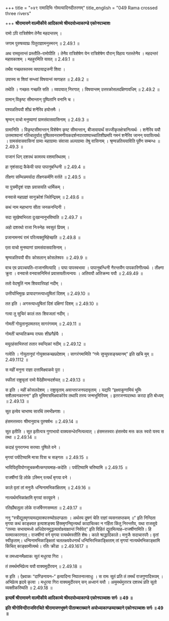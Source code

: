 +++
title = "०४९ रामादिभिः गोमत्यादिनदीतरणम्"
title_english = "049 Rama crossed three rivers"

+++
**श्रीरामायणे वाल्मीकीये आदिकाव्ये श्रीमदयोध्याकाण्डे एकोनपञ्चाशः**

रामो ऽपि रात्रिशेषेण तेनैव महदन्तरम् ।

जगाम पुरुषव्याघ्रः पितुराज्ञामनुस्मरन् ॥ 2.49.1 ॥

अथ रामवृत्तान्तं प्रस्तौति–रामोपीति । तेनैव रात्रिशेषेण येन रात्रिशेषेण पौरान् विहाय गतस्तेनैव । महदन्तरं महावकाशम् । महहूरमिति यावत् ॥ 2.49.1 ॥

तथैव गच्छतस्तस्य व्यपायाद्रजनी शिवा ।

उपास्य स शिवां सन्ध्यां विषयान्तं व्यगाहत ॥ 2.49.2 ॥

तथेति । गच्छतः गच्छति सति । व्यपायात् निरगात् । विषयान्तम् उत्तरकोसलदक्षिणावधिम् ॥ 2.49.2 ॥

ग्रामान् विकृष्ट सीमान्तान् पुष्पितानि वनानि च ।

पश्यन्नतिययौ शीघ्रं शनैरिव हयोत्तमैः ।

श्रृण्वन् वाचो मनुष्याणां ग्रामसंवासवासिनाम् ॥ 2.49.3 ॥

ग्रामानिति । विकृष्टसीमान्तान् विशेषेण कृष्ट सीमान्तान्, बीजावापार्थं सज्जीकृतक्षेत्रानित्यर्थः । शनैरिव ययौ उत्तमाश्वानां गतिचातुर्यात् पुष्पितवनरामणीयकदर्शनपारवश्याच्चातिशीघ्रमपि गमनं शनैरिव जानन् ययावित्यर्थः । ग्रामसंवासवासिनां ग्रामाः महाग्रामाः संवासा अल्पग्रामाः तेषु वासिनाम् । श्रृण्वन्नतिययाविति पूर्वेण सम्बन्धः ॥ 2.49.3 ॥

राजानं धिग् दशरथं कामस्य वशमास्थितम् ।

हा नृशंसाद्य कैकेयी पापा पापानुबन्धिनी ॥ 2.49.4 ॥

तीक्ष्णा सम्भिन्नमर्यादा तीक्ष्णकर्मणि वर्त्तते ॥ 2.49.5 ॥

या पुत्रमीदृशं राज्ञः प्रवासयति धार्मिकम् ।

वनवासे महाप्रज्ञं सानुक्रोशं जितेन्द्रियम् ॥ 2.49.6 ॥

कथं नाम महाभागा सीता जनकनन्दिनी ।

सदा सुखेष्वभिरता दुःखान्यनुभविष्यति ॥ 2.49.7 ॥

अहो दशरथो राजा निःस्नेहः स्वसुतं प्रियम् ।

प्रजानामनघं रामं परित्यक्तुमिहेच्छति ॥ 2.49.8 ॥

एता वाचो मुनष्याणां ग्रामसंवासवासिनाम् ।

श्रृण्वन्नतिययौ वीरः कोसलान् कोसलेश्वरः ॥ 2.49.9 ॥

वाच एव प्रपञ्चयति–राजानमित्यादि । पापा पापस्वभावा । पापानुबन्धिनी नैरन्तर्येण पापकारिणीत्यर्थः । तीक्ष्णा क्रूरा । वनवासे वनवासनिमित्तं प्रवासयतीत्यन्वयः । अतिययौ अतिक्रम्य ययौ ॥ 2.49.49 ॥

ततो वेदश्रुतिं नाम शिववारिवहां नदीम् ।

उत्तीर्याभिमुखः प्रायादगस्त्याध्युषितां दिशम् ॥ 2.49.10 ॥

तत इति । अगस्त्याध्युषितां दिशं दक्षिणां दिशम् ॥ 2.49.10 ॥

गत्वा तु सुचिरं कालं ततः शिवजलां नदीम् ।

गोमतीं गोयुतानूपामतरत् सागरंगमाम् ॥ 2.49.11 ॥

गोमतीं चाप्यतिक्रम्य राघवः शीघ्रगैर्हयैः ।

मयूरहंसाभिरुतां ततार स्यन्दिकां नदीम् ॥ 2.49.12 ॥

गत्वेति । गोयुतानूपां गोयुक्तकच्छप्रदेशाम् । सागरंगमामिति “गमेः सुप्युपसङ्ख्यानम्” इति खचि मुम् ॥ 2.49.1112 ॥

स महीं मनुना राज्ञा दत्तामिक्ष्वाकवे पुरा ।

स्फीतां राष्ट्रावृतां रामो वैदेहीमन्वदर्शयत् ॥ 2.49.13 ॥

स इति । महीं कोसलदेशम् । राष्ट्रावृताम् अवान्तरजनपदावृताम् । यद्यपि “इक्ष्वाकूणामियं भूमिः सशैलवनकानना” इति भूमिमात्रमिक्ष्वाकोरेव तथापि तस्य जन्मभूमिरियम् । इतरजनपदस्थाः करदा इति बोध्यम् ॥ 2.49.13 ॥

सूत इत्येव चाभाष्य सारथिं तमभीक्ष्णशः ।

हंसमत्तस्वरः श्रीमानुवाच पुरुषर्षभः ॥ 2.49.14 ॥

सूत इतीति । सूत इतीत्यत्र गुणाभावो वाक्यसन्धेरनित्यत्वात् । हंसमत्तस्वरः हंसस्येव मत्तः कलः स्वरो यस्य स तथा ॥ 2.49.14 ॥

कदाहं पुनरागम्य सरय्वाः पुष्पिते वने ।

मृगयां पर्यटिष्यामि मात्रा पित्रा च सङ्गतः ॥ 2.49.15 ॥

भाविपितृवियोगसूचकमौत्कण्ठ्यमाह–कदेति । पर्यटिष्यामि चरिष्यामि ॥ 2.49.15 ॥

राजर्षीणां हि लोके ऽस्मिन् रत्यर्थं मृगया वने ।

काले वृतां तां मनुजैः धन्विनामभिकांक्षिताम् ॥ 2.49.16 ॥

नात्यर्थमभिकांक्षामि मृगयां सरयूवने ।

रतिर्ह्येषातुला लोके राजर्षिगणसम्मता ॥ 2.49.17 ॥

ननु “स्त्रीद्यूतमृगयामद्यवाक्पारुष्योग्रदण्डताः । अर्थस्य दूषणं चेति राज्ञां व्यसनसप्तकम् ॥” इति निन्दिता मृगया कथं काङ्क्ष्यत इत्याशङ्क्य हिंस्रमृगनिवृत्त्यर्था कादाचित्का न गर्हिता किंतु निरन्तरैव, यथा राजसूये “तस्याः सभायामध्ये अधिदेवनमुद्धत्यावोक्ष्याक्षान्तं निर्वपेत्” इति विहितं द्यूतमित्याह–राजर्षीणामिति। हि यस्मात्कारणात्। राजर्षीणां वने मृगया रत्यर्थमस्तीति शेषः। काले श्राद्धादिकाले। मनुजैः सदाचारपरैः। वृतां स्वीकृताम्। धन्विनामभिकाङ्क्षितां चललक्ष्यवेधनार्थं धन्विभिरभिकाङ्क्षिताम् तां मृगयां नात्यर्थमभिकाङ्क्षामि किंचित् काङ्क्षामीत्यर्थः। रतिः क्रीडा ॥ 2.49.1617 ॥

स तमध्वानमैक्ष्वाकः सूतं मधुरया गिरा ।

तं तमर्थमभिप्रेत्य ययौ वाक्यमुदीरयन् ॥ 2.49.18 ॥

स इति । ऐक्ष्वाकः “दाण्डिनायन–” इत्यादिना निपातनात्साधुः । स रामः सूतं प्रति तं तमर्थं राजगुणादिरूपम् । अभिप्रेत्य हृदये कृत्वा । मधुरया गिरा वाक्यमुदीरयन् सन् अध्वानं ययौ । अमुमर्थमुत्तरत्र दशरथं प्रति सूतो व्यक्तीकरिष्यति ॥ 2.49.18 ॥

**इत्यार्षे श्रीरामायणे वाल्मीकीये आदिकाव्ये श्रीमदयोध्याकाण्डे एकोनपञ्चाशः सर्गः ॥ 49 ॥**

**इति श्रीगोविन्दीराजविरचिते श्रीरामायणभूषणे पीताम्बराख्याने अयोध्याकाण्डव्याख्याने एकोनपञ्चाशः सर्गः ॥ 49 ॥**
